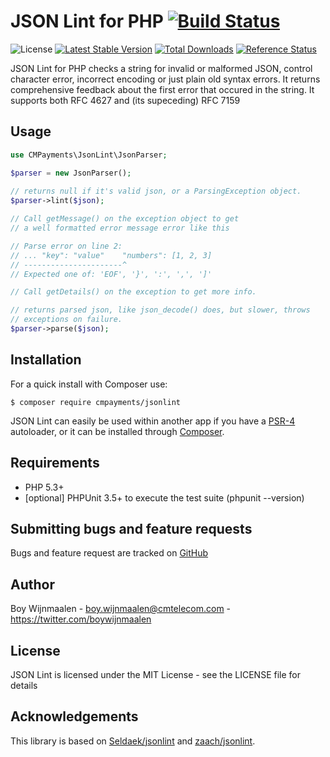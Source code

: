 # JSON Lint for PHP [![Build Status](https://img.shields.io/travis/cmpayments/jsonlint.svg)](https://travis-ci.org/cmpayments/jsonlint)

![License](https://img.shields.io/packagist/l/cmpayments/jsonlint.svg)
[![Latest Stable Version](https://img.shields.io/packagist/v/cmpayments/jsonlint.svg)](https://packagist.org/packages/cmpayments/jsonlint)
[![Total Downloads](https://img.shields.io/packagist/dt/cmpayments/jsonlint.svg)](https://packagist.org/packages/cmpayments/jsonlint)
[![Reference Status](https://www.versioneye.com/php/cmpayments:jsonlint/reference_badge.svg)](https://www.versioneye.com/php/cmpayments:jsonlint/references)

JSON Lint for PHP checks a string for invalid or malformed JSON, control character error, incorrect encoding or just plain old syntax errors.
It returns comprehensive feedback about the first error that occured in the string.
It supports both RFC 4627 and (its supeceding) RFC 7159

Usage
-----

```php
use CMPayments\JsonLint\JsonParser;

$parser = new JsonParser();
    
// returns null if it's valid json, or a ParsingException object.
$parser->lint($json);

// Call getMessage() on the exception object to get
// a well formatted error message error like this

// Parse error on line 2:
// ... "key": "value"    "numbers": [1, 2, 3]
// ----------------------^
// Expected one of: 'EOF', '}', ':', ',', ']'

// Call getDetails() on the exception to get more info.

// returns parsed json, like json_decode() does, but slower, throws
// exceptions on failure.
$parser->parse($json);
```

Installation
------------

For a quick install with Composer use:

    $ composer require cmpayments/jsonlint

JSON Lint can easily be used within another app if you have a
[PSR-4](https://github.com/php-fig/fig-standards/blob/master/accepted/PSR-4-autoloader.md)
autoloader, or it can be installed through [Composer](https://getcomposer.org/).

Requirements
------------

- PHP 5.3+
- [optional] PHPUnit 3.5+ to execute the test suite (phpunit --version)

Submitting bugs and feature requests
------------------------------------

Bugs and feature request are tracked on [GitHub](https://github.com/cmpayments/jsonlint/issues)

Author
------

Boy Wijnmaalen - <boy.wijnmaalen@cmtelecom.com> - <https://twitter.com/boywijnmaalen>

License
-------

JSON Lint is licensed under the MIT License - see the LICENSE file for details

Acknowledgements
----------------

This library is based on [Seldaek/jsonlint](https://github.com/Seldaek/jsonlint) and [zaach/jsonlint](https://github.com/zaach/jsonlint).
